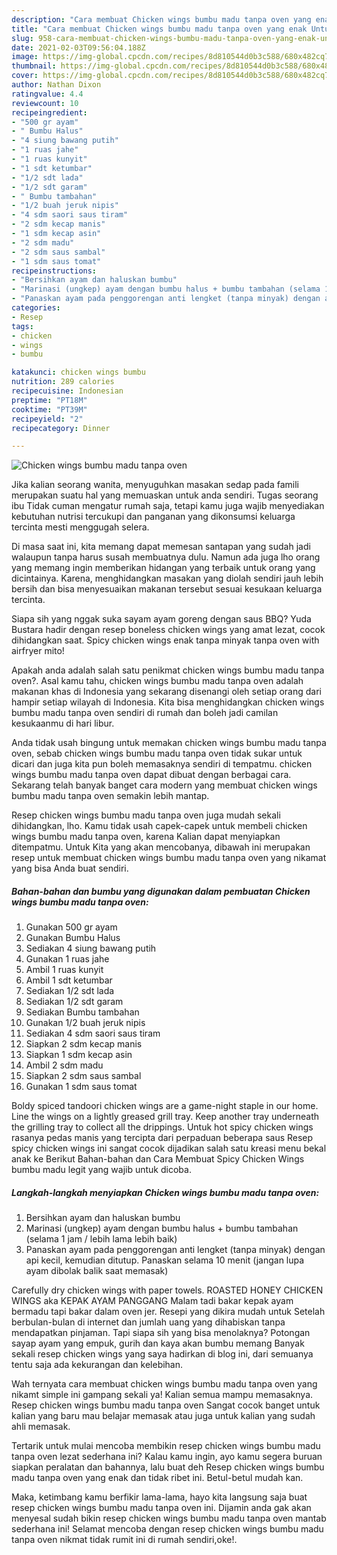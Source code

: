 ```yaml
---
description: "Cara membuat Chicken wings bumbu madu tanpa oven yang enak Untuk Jualan"
title: "Cara membuat Chicken wings bumbu madu tanpa oven yang enak Untuk Jualan"
slug: 958-cara-membuat-chicken-wings-bumbu-madu-tanpa-oven-yang-enak-untuk-jualan
date: 2021-02-03T09:56:04.188Z
image: https://img-global.cpcdn.com/recipes/8d810544d0b3c588/680x482cq70/chicken-wings-bumbu-madu-tanpa-oven-foto-resep-utama.jpg
thumbnail: https://img-global.cpcdn.com/recipes/8d810544d0b3c588/680x482cq70/chicken-wings-bumbu-madu-tanpa-oven-foto-resep-utama.jpg
cover: https://img-global.cpcdn.com/recipes/8d810544d0b3c588/680x482cq70/chicken-wings-bumbu-madu-tanpa-oven-foto-resep-utama.jpg
author: Nathan Dixon
ratingvalue: 4.4
reviewcount: 10
recipeingredient:
- "500 gr ayam"
- " Bumbu Halus"
- "4 siung bawang putih"
- "1 ruas jahe"
- "1 ruas kunyit"
- "1 sdt ketumbar"
- "1/2 sdt lada"
- "1/2 sdt garam"
- " Bumbu tambahan"
- "1/2 buah jeruk nipis"
- "4 sdm saori saus tiram"
- "2 sdm kecap manis"
- "1 sdm kecap asin"
- "2 sdm madu"
- "2 sdm saus sambal"
- "1 sdm saus tomat"
recipeinstructions:
- "Bersihkan ayam dan haluskan bumbu"
- "Marinasi (ungkep) ayam dengan bumbu halus + bumbu tambahan (selama 1 jam / lebih lama lebih baik)"
- "Panaskan ayam pada penggorengan anti lengket (tanpa minyak) dengan api kecil, kemudian ditutup. Panaskan selama 10 menit (jangan lupa ayam dibolak balik saat memasak)"
categories:
- Resep
tags:
- chicken
- wings
- bumbu

katakunci: chicken wings bumbu 
nutrition: 289 calories
recipecuisine: Indonesian
preptime: "PT18M"
cooktime: "PT39M"
recipeyield: "2"
recipecategory: Dinner

---
```



![Chicken wings bumbu madu tanpa oven](https://img-global.cpcdn.com/recipes/8d810544d0b3c588/680x482cq70/chicken-wings-bumbu-madu-tanpa-oven-foto-resep-utama.jpg)

Jika kalian seorang wanita, menyuguhkan masakan sedap pada famili merupakan suatu hal yang memuaskan untuk anda sendiri. Tugas seorang ibu Tidak cuman mengatur rumah saja, tetapi kamu juga wajib menyediakan kebutuhan nutrisi tercukupi dan panganan yang dikonsumsi keluarga tercinta mesti menggugah selera.

Di masa  saat ini, kita memang dapat memesan santapan yang sudah jadi walaupun tanpa harus susah membuatnya dulu. Namun ada juga lho orang yang memang ingin memberikan hidangan yang terbaik untuk orang yang dicintainya. Karena, menghidangkan masakan yang diolah sendiri jauh lebih bersih dan bisa menyesuaikan makanan tersebut sesuai kesukaan keluarga tercinta. 

Siapa sih yang nggak suka sayam ayam goreng dengan saus BBQ? Yuda Bustara hadir dengan resep boneless chicken wings yang amat lezat, cocok dihidangkan saat. Spicy chicken wings enak tanpa minyak tanpa oven with airfryer mito!

Apakah anda adalah salah satu penikmat chicken wings bumbu madu tanpa oven?. Asal kamu tahu, chicken wings bumbu madu tanpa oven adalah makanan khas di Indonesia yang sekarang disenangi oleh setiap orang dari hampir setiap wilayah di Indonesia. Kita bisa menghidangkan chicken wings bumbu madu tanpa oven sendiri di rumah dan boleh jadi camilan kesukaanmu di hari libur.

Anda tidak usah bingung untuk memakan chicken wings bumbu madu tanpa oven, sebab chicken wings bumbu madu tanpa oven tidak sukar untuk dicari dan juga kita pun boleh memasaknya sendiri di tempatmu. chicken wings bumbu madu tanpa oven dapat dibuat dengan berbagai cara. Sekarang telah banyak banget cara modern yang membuat chicken wings bumbu madu tanpa oven semakin lebih mantap.

Resep chicken wings bumbu madu tanpa oven juga mudah sekali dihidangkan, lho. Kamu tidak usah capek-capek untuk membeli chicken wings bumbu madu tanpa oven, karena Kalian dapat menyiapkan ditempatmu. Untuk Kita yang akan mencobanya, dibawah ini merupakan resep untuk membuat chicken wings bumbu madu tanpa oven yang nikamat yang bisa Anda buat sendiri.

<!--inarticleads1-->

##### Bahan-bahan dan bumbu yang digunakan dalam pembuatan Chicken wings bumbu madu tanpa oven:

1. Gunakan 500 gr ayam
1. Gunakan  Bumbu Halus
1. Sediakan 4 siung bawang putih
1. Gunakan 1 ruas jahe
1. Ambil 1 ruas kunyit
1. Ambil 1 sdt ketumbar
1. Sediakan 1/2 sdt lada
1. Sediakan 1/2 sdt garam
1. Sediakan  Bumbu tambahan
1. Gunakan 1/2 buah jeruk nipis
1. Sediakan 4 sdm saori saus tiram
1. Siapkan 2 sdm kecap manis
1. Siapkan 1 sdm kecap asin
1. Ambil 2 sdm madu
1. Siapkan 2 sdm saus sambal
1. Gunakan 1 sdm saus tomat


Boldy spiced tandoori chicken wings are a game-night staple in our home. Line the wings on a lightly greased grill tray. Keep another tray underneath the grilling tray to collect all the drippings. Untuk hot spicy chicken wings rasanya pedas manis yang tercipta dari perpaduan beberapa saus Resep spicy chicken wings ini sangat cocok dijadikan salah satu kreasi menu bekal anak ke Berikut Bahan-bahan dan Cara Membuat Spicy Chicken Wings bumbu madu legit yang wajib untuk dicoba. 

<!--inarticleads2-->

##### Langkah-langkah menyiapkan Chicken wings bumbu madu tanpa oven:

1. Bersihkan ayam dan haluskan bumbu
1. Marinasi (ungkep) ayam dengan bumbu halus + bumbu tambahan (selama 1 jam / lebih lama lebih baik)
1. Panaskan ayam pada penggorengan anti lengket (tanpa minyak) dengan api kecil, kemudian ditutup. Panaskan selama 10 menit (jangan lupa ayam dibolak balik saat memasak)


Carefully dry chicken wings with paper towels. ROASTED HONEY CHICKEN WINGS aka KEPAK AYAM PANGGANG Malam tadi bakar kepak ayam bermadu tapi bakar dalam oven jer. Resepi yang dikira mudah untuk Setelah berbulan-bulan di internet dan jumlah uang yang dihabiskan tanpa mendapatkan pinjaman. Tapi siapa sih yang bisa menolaknya? Potongan sayap ayam yang empuk, gurih dan kaya akan bumbu memang Banyak sekali resep chicken wings yang saya hadirkan di blog ini, dari semuanya tentu saja ada kekurangan dan kelebihan. 

Wah ternyata cara membuat chicken wings bumbu madu tanpa oven yang nikamt simple ini gampang sekali ya! Kalian semua mampu memasaknya. Resep chicken wings bumbu madu tanpa oven Sangat cocok banget untuk kalian yang baru mau belajar memasak atau juga untuk kalian yang sudah ahli memasak.

Tertarik untuk mulai mencoba membikin resep chicken wings bumbu madu tanpa oven lezat sederhana ini? Kalau kamu ingin, ayo kamu segera buruan siapkan peralatan dan bahannya, lalu buat deh Resep chicken wings bumbu madu tanpa oven yang enak dan tidak ribet ini. Betul-betul mudah kan. 

Maka, ketimbang kamu berfikir lama-lama, hayo kita langsung saja buat resep chicken wings bumbu madu tanpa oven ini. Dijamin anda gak akan menyesal sudah bikin resep chicken wings bumbu madu tanpa oven mantab sederhana ini! Selamat mencoba dengan resep chicken wings bumbu madu tanpa oven nikmat tidak rumit ini di rumah sendiri,oke!.

